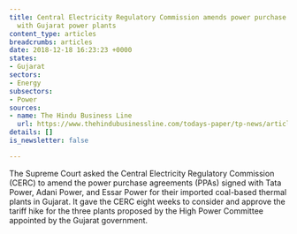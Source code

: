 ```yaml
---
title: Central Electricity Regulatory Commission amends power purchase agreements
  with Gujarat power plants
content_type: articles
breadcrumbs: articles
date: 2018-12-18 16:23:23 +0000
states:
- Gujarat
sectors:
- Energy
subsectors:
- Power
sources:
- name: The Hindu Business Line
  url: https://www.thehindubusinessline.com/todays-paper/tp-news/article25366305.ece
details: []
is_newsletter: false

---
```

The Supreme Court asked the Central Electricity Regulatory Commission (CERC) to amend the power purchase agreements (PPAs) signed with Tata Power, Adani Power, and Essar Power for their imported coal-based thermal plants in Gujarat. It gave the CERC eight weeks to consider and approve the tariff hike for the three plants proposed by the High Power Committee appointed by the Gujarat government.
